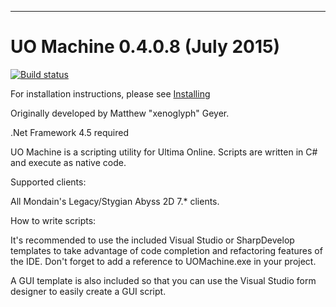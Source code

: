 --------------------------------------------------------------------------------
# UO Machine 0.4.0.8 (July 2015)

[![Build status](https://ci.appveyor.com/api/projects/status/2san7l7p6he6kmme?svg=true)](https://ci.appveyor.com/project/Reetus/uomachine)

For installation instructions, please see [Installing](https://github.com/Reetus/UOMachine/wiki/Installing)

Originally developed by Matthew "xenoglyph" Geyer.

.Net Framework 4.5 required

UO Machine is a scripting utility for Ultima Online.  Scripts are
written in C# and execute as native code.

Supported clients:

All Mondain's Legacy/Stygian Abyss 2D 7.* clients.

How to write scripts:

It's recommended to use the included Visual Studio or SharpDevelop templates
to take advantage of code completion and refactoring features of
the IDE.  Don't forget to add a reference to UOMachine.exe in your project.

A GUI template is also included so that you can use the Visual Studio
form designer to easily create a GUI script.
